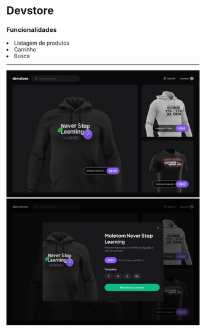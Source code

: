 
# Devstore
 
<h3>Funcionalidades</h3>
<li> Listagem de produtos </li>
<li> Carrinho </li>
<li> Busca </li>

<hr/>
<img src=https://github.com/LuizaFerri/devstore/blob/main/home.png />
<img src=https://github.com/LuizaFerri/devstore/blob/main/add-to-cart.png />


